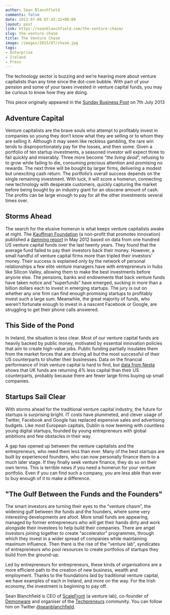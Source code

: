 ```yaml
---
author: Sean Blanchfield
comments: false
date: 2013-07-08 07:43:32+00:00
layout: post
link: https://seanblanchfield.com/the-venture-chasm/
slug: the-venture-chasm
title: The Venture Chasm
image: /images/2013/07/chasm.jpg
tags:
- Enterprise
- Ireland
- Press
---
```


The technology sector is buzzing and we’re hearing more about venture capitalists than any time since the dot-com bubble. With part of your pension and some of your taxes invested in venture capital funds, you may be curious to know how they are doing.

<!-- more -->

This piece originally appeared in the [Sunday Business Post](http://businesspost.ie) on 7th July 2013

## Adventure Capital

Venture capitalists are the brave souls who attempt to profitably invest in companies so young they don’t know what they are selling or to whom they are selling it. Although it may seem like reckless gambling, the rare win tends to disproportionately pay for the losses, and then some. Given a portfolio of ten startup investments, a seasoned investor will expect three to fail quickly and miserably. Three more become “_the living dead_”, refusing to to grow while failing to die, consuming precious attention and promising no rewards. The next three will be bought by larger firms, delivering a modest but unexciting cash return. The portfolio’s overall success depends on the single remaining investment. With luck, it will score a homerun, connecting new technology with desperate customers, quickly capturing the market before being bought by an industry giant for an obscene amount of cash. The profits can be large enough to pay for all the other investments several times over.

## Storms Ahead

The search for the elusive homerun is what keeps venture capitalists awake at night. The [Kauffman Foundation](http://www.kauffman.org/) (a non-profit that promotes innovation) published a [damning report](http://www.kauffman.org/research-and-policy/we-have-met-the-enemy-and-he-is-us.aspx) in May 2012 based on data from one hundred US venture capital funds over the last twenty years. They found that the average fund failed to pay their investors back their money. However, a small handful of venture capital firms more than tripled their investors’ money. Their success is explained only by the network of personal relationships a few elite venture managers have with entrepreneurs in hubs like Silicon Valley, allowing them to make the best investments before anyone else. The pensions, banks and endowments that back venture funds have taken notice and “superfunds” have emerged, sucking in more than a billion dollars each to invest in emerging startups. The jury is out on whether any one firm can find enough promising startups to profitably invest such a large sum. Meanwhile, the great majority of funds, who weren’t fortunate enough to invest in a nascent Facebook or Google, are struggling to get their phone calls answered.

## This Side of the Pond

In Ireland, the situation is less clear. Most of our venture capital funds are heavily backed by public money, motivated by essential innovation policies that aim to create high-value jobs. Public funding partially insulates them from the market forces that are driving all but the most successful of their US counterparts to shutter their businesses. Data on the financial performance of Irish venture capital is hard to find, but [data from Nesta](http://www.nesta.org.uk/publications/assets/features/unchaining_investment_barriers_to_us_venture_investment_in_uk_internet_and_digital_businesses) shows that UK funds are returning 4% less capital than their US counterparts, probably because there are fewer large firms buying up small companies.

## Startups Sail Clear

With storms ahead for the traditional venture capital industry, the future for startups is surprising bright. IT costs have plummeted, and clever usage of Twitter, Facebook and Google has replaced expensive sales and advertising budgets. Like most European capitals, Dublin is now teeming with countless young digital startups, founded by young entrepreneurs with global ambitions and few obstacles in their way.

A gap has opened up between the venture capitalists and the entrepreneurs, who need them less than ever. Many of the best startups are built by experienced founders, who can now personally finance them to a much later stage. If they finally seek venture finance, they do so on their own terms. This is terrible news if you need a homerun for your venture portfolio. Even if you can find such a company, you are less able than ever to buy enough of it to make a difference.

## "The Gulf Between the Funds and the Founders"

The smart investors are turning their eyes to the “venture chasm”, the widening gulf between the funds and the founders, where some very interesting developments are afoot. More small funds are appearing, managed by former entrepreneurs who will get their hands dirty and work alongside their investees to help build their companies. There are angel investors joining together to create “accelerator” programmes, through which they invest in a wider spread of companies while maintaining maximum influence. Then there is the rise of the “venture lab”, syndicates of entrepreneurs who pool resources to create portfolios of startups they build from the ground-up.

Led by entrepreneurs for entrepreneurs, these kinds of organisations are a more efficient path to the creation of new business, wealth and employment. Thanks to the foundations laid by traditional venture capital, we have examples of each in Ireland, and more on the way. For the Irish economy, the investment is beginning to pay off.

Sean Blanchfield is CEO of [ScaleFront](http://scalefront.com) (a venture lab), co-founder of [Demonware](http://demonware.net) and organiser of the [Techpreneurs](http://techpreneurs.org) community. You can follow him on Twitter [@seanblanchfield](http://twitter.com/seanblanchfield).